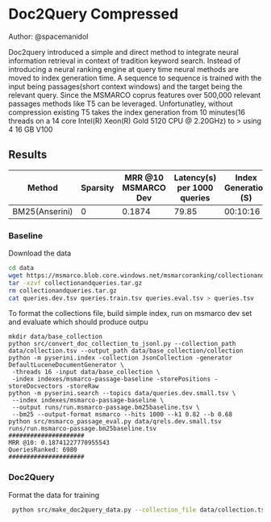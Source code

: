 # Doc2Query Compressed

Author: @spacemanidol

Doc2query introduced a simple and direct method to integrate neural information retrieval in context of tradition keyword search. Instead of introducing a neural ranking engine at query time neural methods are moved to index generation time. 
A sequence to sequence is trained with the input being passages(short context windows) and the target being the relevant query. Since the MSMARCO coprus features over 500,000 relevant passages methods like T5 can be leveraged. Unfortunatley, without compression existing T5 takes the index generation from 10 minutes(16 threads on a 14 core Intel(R) Xeon(R) Gold 5120 CPU @ 2.20GHz) to > using 4 16 GB V100
## Results

| Method       | Sparsity | MRR @10 MSMARCO Dev | Latency(s) per 1000 queries | Index Generation (S)|Citation        |
|--------------|----------|---------------------|-----------------------------|---------------------|----------------|
|BM25(Anserini)|0         |0.1874               |79.85                        |00:10:16


### Baseline
Download the data
```sh
cd data
wget https://msmarco.blob.core.windows.net/msmarcoranking/collectionandqueries.tar.gz
tar -xzvf collectionandqueries.tar.gz
rm collectionandqueries.tar.gz
cat queries.dev.tsv queries.train.tsv queries.eval.tsv > queries.tsv
```

To format the collections file, build simple index, run on msmarco dev set and evaluate which should produce outpu
```
mkdir data/base_collection
python src/convert_doc_collection_to_jsonl.py --collection_path data/collection.tsv --output_path data/base_collection/collection
python -m pyserini.index -collection JsonCollection -generator DefaultLuceneDocumentGenerator \
 -threads 16 -input data/base_collection \
 -index indexes/msmarco-passage-baseline -storePositions -storeDocvectors -storeRaw
python -m pyserini.search --topics data/queries.dev.small.tsv \
 --index indexes/msmarco-passage-baseline \
 --output runs/run.msmarco-passage.bm25baseline.tsv \
 --bm25 --output-format msmarco --hits 1000 --k1 0.82 --b 0.68
python src/msmarco_passage_eval.py data/qrels.dev.small.tsv runs/run.msmarco-passage.bm25baseline.tsv
#####################
MRR @10: 0.18741227770955543
QueriesRanked: 6980
#####################
```

### Doc2Query

Format the data for training

```sh
 python src/make_doc2query_data.py --collection_file data/collection.tsv --query_file data.queries.tsv --train_qrel_file data/qrels.train.tsv --dev_qrel_file data/qrels.dev.tsv --output_file_prefix data/doc_query_
